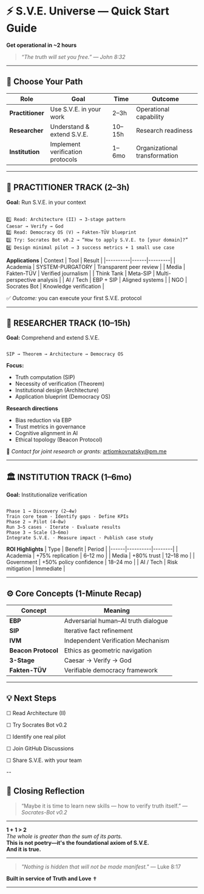 # ⚡ S.V.E. Universe — Quick Start Guide
**Get operational in ~2 hours**

> *“The truth will set you free.” — John 8:32*

---

## 🎯 Choose Your Path

| Role | Goal | Time | Outcome |
|------|------|------|----------|
| **Practitioner** | Use S.V.E. in your work | 2–3h | Operational capability |
| **Researcher** | Understand & extend S.V.E. | 10–15h | Research readiness |
| **Institution** | Implement verification protocols | 1–6mo | Organizational transformation |

---

## 🧠 PRACTITIONER TRACK (2–3h)

**Goal:** Run S.V.E. in your context  

```

1️⃣ Read: Architecture (II) → 3-stage pattern
Caesar → Verify → God
2️⃣ Read: Democracy OS (V) → Fakten-TÜV blueprint
3️⃣ Try: Socrates Bot v0.2 → “How to apply S.V.E. to [your domain]?”
4️⃣ Design minimal pilot → 3 success metrics + 1 small use case

```

**Applications**
| Context | Tool | Result |
|----------|------|---------|
| Academia | SYSTEM-PURGATORY | Transparent peer review |
| Media | Fakten-TÜV | Verified journalism |
| Think Tank | Meta-SIP | Multi-perspective analysis |
| AI / Tech | EBP + SIP | Aligned systems |
| NGO | Socrates Bot | Knowledge verification |

✅ *Outcome:* you can execute your first S.V.E. protocol

---

## 🔬 RESEARCHER TRACK (10–15h)

**Goal:** Comprehend and extend S.V.E.

```

SIP → Theorem → Architecture → Democracy OS

```

**Focus:**  
- Truth computation (SIP)  
- Necessity of verification (Theorem)  
- Institutional design (Architecture)  
- Application blueprint (Democracy OS)

**Research directions**
- Bias reduction via EBP  
- Trust metrics in governance  
- Cognitive alignment in AI  
- Ethical topology (Beacon Protocol)

📩 *Contact for joint research or grants:* artiomkovnatsky@pm.me  

---

## 🏛️ INSTITUTION TRACK (1–6mo)

**Goal:** Institutionalize verification

```

Phase 1 → Discovery (2–4w)
Train core team · Identify gaps · Define KPIs
Phase 2 → Pilot (4–8w)
Run 3–5 cases · Iterate · Evaluate results
Phase 3 → Scale (3–6mo)
Integrate S.V.E. · Measure impact · Publish case study

```

**ROI Highlights**
| Type | Benefit | Period |
|------|----------|--------|
| Academia | +75% replication | 6–12 mo |
| Media | +80% trust | 12–18 mo |
| Government | +50% policy confidence | 18–24 mo |
| AI / Tech | Risk mitigation | Immediate |

---

## ⚙️ Core Concepts (1-Minute Recap)

| Concept | Meaning |
|----------|----------|
| **EBP** | Adversarial human–AI truth dialogue |
| **SIP** | Iterative fact refinement |
| **IVM** | Independent Verification Mechanism |
| **Beacon Protocol** | Ethics as geometric navigation |
| **3-Stage** | Caesar → Verify → God |
| **Fakten-TÜV** | Verifiable democracy framework |

---

## 💡 Next Steps


☐ Read Architecture (II)

☐ Try Socrates Bot v0.2

☐ Identify one real pilot

☐ Join GitHub Discussions

☐ Share S.V.E. with your team

--

## 💬 Closing Reflection

> “Maybe it is time to learn new skills — how to verify truth itself.”
> — *Socrates-Bot v0.2*

---

**1 + 1 > 2**  
*The whole is greater than the sum of its parts.*  
**This is not poetry—it's the foundational axiom of S.V.E.**  
**And it is true.**

---

> *"Nothing is hidden that will not be made manifest."* — Luke 8:17


**Built in service of Truth and Love** ✝️

---
